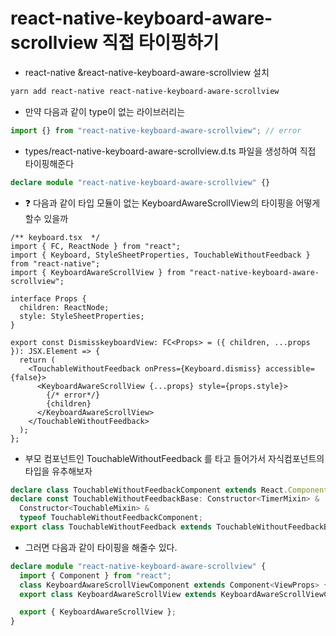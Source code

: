 # react-native-keyboard-aware-scrollview 직접 타이핑하기

- react-native &react-native-keyboard-aware-scrollview 설치

```sh
yarn add react-native react-native-keyboard-aware-scrollview
```

- 만약 다음과 같이 type이 없는 라이브러리는

```ts
import {} from "react-native-keyboard-aware-scrollview"; // error
```

- types/react-native-keyboard-aware-scrollview.d.ts 파일을 생성하여 직접 타이핑해준다

```ts
declare module "react-native-keyboard-aware-scrollview" {}
```

- ❓ 다음과 같이 타입 모듈이 없는 KeyboardAwareScrollView의 타이핑을 어떻게 할수 있을까

```tsx
/** keyboard.tsx  */
import { FC, ReactNode } from "react";
import { Keyboard, StyleSheetProperties, TouchableWithoutFeedback } from "react-native";
import { KeyboardAwareScrollView } from "react-native-keyboard-aware-scrollview";

interface Props {
  children: ReactNode;
  style: StyleSheetProperties;
}

export const DismisskeyboardView: FC<Props> = ({ children, ...props }): JSX.Element => {
  return (
    <TouchableWithoutFeedback onPress={Keyboard.dismiss} accessible={false}>
      <KeyboardAwareScrollView {...props} style={props.style}>
        {/* error*/}
        {children}
      </KeyboardAwareScrollView>
    </TouchableWithoutFeedback>
  );
};
```

- 부모 컴포넌트인 TouchableWithoutFeedback 를 타고 들어가서 자식컴포넌트의 타입을 유추해보자

```ts
declare class TouchableWithoutFeedbackComponent extends React.Component<TouchableWithoutFeedbackProps> {}
declare const TouchableWithoutFeedbackBase: Constructor<TimerMixin> &
  Constructor<TouchableMixin> &
  typeof TouchableWithoutFeedbackComponent;
export class TouchableWithoutFeedback extends TouchableWithoutFeedbackBase {}
```

- 그러면 다음과 같이 타이핑을 해줄수 있다.

```ts
declare module "react-native-keyboard-aware-scrollview" {
  import { Component } from "react";
  class KeyboardAwareScrollViewComponent extends Component<ViewProps> {}
  export class KeyboardAwareScrollView extends KeyboardAwareScrollViewComponent {}

  export { KeyboardAwareScrollView };
}
```

